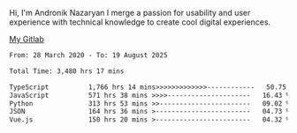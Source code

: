 Hi, I'm Andronik Nazaryan
I merge a passion for usability and user experience with technical knowledge to create cool digital experiences.

[My Gitlab](https://gitlab.com/anridev24)

<!--START_SECTION:waka-->

```txt
From: 28 March 2020 - To: 19 August 2025

Total Time: 3,480 hrs 17 mins

TypeScript          1,766 hrs 14 mins>>>>>>>>>>>>>------------   50.75 %
JavaScript          571 hrs 38 mins >>>>---------------------   16.43 %
Python              313 hrs 53 mins >>-----------------------   09.02 %
JSON                164 hrs 36 mins >------------------------   04.73 %
Vue.js              150 hrs 20 mins >------------------------   04.32 %
```

<!--END_SECTION:waka-->
